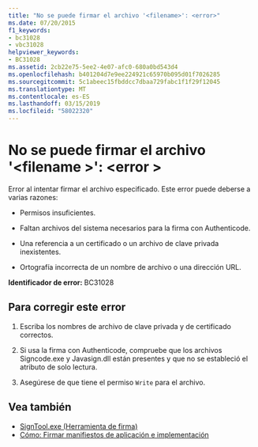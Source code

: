```yaml
---
title: "No se puede firmar el archivo '<filename>': <error>"
ms.date: 07/20/2015
f1_keywords:
- bc31028
- vbc31028
helpviewer_keywords:
- BC31028
ms.assetid: 2cb22e75-5ee2-4e07-afc0-680a0bd543d4
ms.openlocfilehash: b401204d7e9ee224921c65970b095d01f7026285
ms.sourcegitcommit: 5c1abeec15fbddcc7dbaa729fabc1f1f29f12045
ms.translationtype: MT
ms.contentlocale: es-ES
ms.lasthandoff: 03/15/2019
ms.locfileid: "58022320"
---
```

# <a name="unable-to-sign-file-filename-error"></a>No se puede firmar el archivo '\<filename >': \<error >
Error al intentar firmar el archivo especificado. Este error puede deberse a varias razones:  
  
-   Permisos insuficientes.  
  
-   Faltan archivos del sistema necesarios para la firma con Authenticode.  
  
-   Una referencia a un certificado o un archivo de clave privada inexistentes.  
  
-   Ortografía incorrecta de un nombre de archivo o una dirección URL.  
  
 **Identificador de error:** BC31028  
  
## <a name="to-correct-this-error"></a>Para corregir este error  
  
1.  Escriba los nombres de archivo de clave privada y de certificado correctos.  
  
2.  Si usa la firma con Authenticode, compruebe que los archivos Signcode.exe y Javasign.dll están presentes y que no se estableció el atributo de solo lectura.  
  
3.  Asegúrese de que tiene el permiso `Write` para el archivo.  
  
## <a name="see-also"></a>Vea también

- [SignTool.exe (Herramienta de firma)](../../framework/tools/signtool-exe.md)
- [Cómo: Firmar manifiestos de aplicación e implementación](/visualstudio/ide/how-to-sign-application-and-deployment-manifests)
